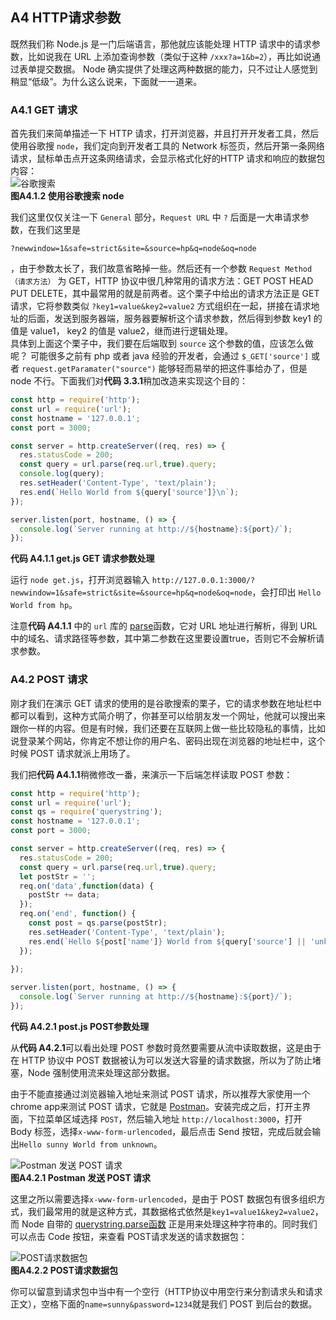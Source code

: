 ## A4 HTTP请求参数

既然我们称 Node.js 是一门后端语言，那他就应该能处理 HTTP 请求中的请求参数，比如说我在 URL 上添加查询参数（类似于这种 `/xxx?a=1&b=2`），再比如说通过表单提交数据。 Node 确实提供了处理这两种数据的能力，只不过让人感觉到稍显“低级”。为什么这么说来，下面就一一道来。  

### A4.1 GET 请求

首先我们来简单描述一下 HTTP 请求，打开浏览器，并且打开开发者工具，然后使用谷歌搜 `node`，我们定向到开发者工具的 Network 标签页，然后开第一条网络请求，鼠标单击点开这条网络请求，会显示格式化好的HTTP 请求和响应的数据包内容：  
![谷歌搜索](E:/kuaipan/code/markdown/nodebook/text/images/google_search.png)  
**图A4.1.2 使用谷歌搜索 node**  

我们这里仅仅关注一下 `General` 部分，`Request URL` 中 `?` 后面是一大串请求参数，在我们这里是

`?newwindow=1&safe=strict&site=&source=hp&q=node&oq=node`

，由于参数太长了，我们故意省略掉一些。然后还有一个参数 `Request Method（请求方法）` 为 GET，HTTP 协议中很几种常用的请求方法：GET POST HEAD PUT DELETE，其中最常用的就是前两者。这个栗子中给出的请求方法正是 GET 请求，它将参数类似 `?key1=value&key2=value2` 方式组织在一起，拼接在请求地址的后面，发送到服务器端，服务器要解析这个请求参数，然后得到参数 key1 的值是 value1， key2 的值是 value2，继而进行逻辑处理。  
具体到上面这个栗子中，我们要在后端取到 `source` 这个参数的值，应该怎么做呢？ 可能很多之前有 php 或者 java 经验的开发者，会通过 `$_GET['source']` 或者 `request.getParamater("source")` 能够轻而易举的把这件事给办了，但是 node 不行。下面我们对**代码 3.3.1**稍加改造来实现这个目的：

```javascript
const http = require('http');
const url = require('url');
const hostname = '127.0.0.1';
const port = 3000;

const server = http.createServer((req, res) => {
  res.statusCode = 200;
  const query = url.parse(req.url,true).query;
  console.log(query);
  res.setHeader('Content-Type', 'text/plain');
  res.end(`Hello World from ${query['source']}\n`);
});

server.listen(port, hostname, () => {
  console.log(`Server running at http://${hostname}:${port}/`);
});
```

**代码 A4.1.1 get.js GET 请求参数处理**  

运行 `node get.js`，打开浏览器输入 `http://127.0.0.1:3000/?newwindow=1&safe=strict&site=&source=hp&q=node&oq=node`，会打印出 `Hello World from hp`。

注意**代码 A4.1.1** 中的 `url` 库的 [parse](https://nodejs.org/dist/latest-v6.x/docs/api/url.html#url_url_parse_urlstring_parsequerystring_slashesdenotehost)函数，它对 URL 地址进行解析，得到 URL 中的域名、请求路径等参数，其中第二参数在这里要设置true，否则它不会解析请求参数。 

### A4.2 POST 请求

刚才我们在演示 GET 请求的使用的是谷歌搜索的栗子，它的请求参数在地址栏中都可以看到，这种方式简介明了，你甚至可以给朋友发一个网址，他就可以搜出来跟你一样的内容。但是有时候，我们还要在互联网上做一些比较隐私的事情，比如说登录某个网站，你肯定不想让你的用户名、密码出现在浏览器的地址栏中，这个时候 POST 请求就派上用场了。

我们把**代码 A4.1.1**稍微修改一番，来演示一下后端怎样读取 POST 参数：

```javascript
const http = require('http');
const url = require('url');
const qs = require('querystring');
const hostname = '127.0.0.1';
const port = 3000;

const server = http.createServer((req, res) => {
  res.statusCode = 200;
  const query = url.parse(req.url,true).query;
  let postStr = '';
  req.on('data',function(data) {				
    postStr += data;
  });
  req.on('end', function() {
    const post = qs.parse(postStr);
    res.setHeader('Content-Type', 'text/plain');
    res.end(`Hello ${post['name']} World from ${query['source'] || 'unknown'}\n`);
  });
  
});

server.listen(port, hostname, () => {
  console.log(`Server running at http://${hostname}:${port}/`);
});
```

**代码 A4.2.1 post.js POST参数处理**

从**代码 A4.2.1**可以看出处理 POST 参数时竟然要需要从流中读取数据，这是由于在 HTTP 协议中 POST 数据被认为可以发送大容量的请求数据，所以为了防止堵塞，Node 强制使用流来处理这部分数据。

由于不能直接通过浏览器输入地址来测试 POST 请求，所以推荐大家使用一个 chrome app来测试 POST 请求，它就是 [Postman](https://chrome.google.com/webstore/detail/postman/fhbjgbiflinjbdggehcddcbncdddomop?utm_source=chrome-ntp-icon)。安装完成之后，打开主界面，下拉菜单区域选择 `POST`，然后输入地址 `http://localhost:3000`，打开 Body 标签，选择`x-www-form-urlencoded`，最后点击 Send 按钮，完成后就会输出`Hello sunny World from unknown`。

![Postman 发送 POST 请求](E:/kuaipan/code/markdown/nodebook/text/images/postman_post.png)  
**图A4.2.1 Postman 发送 POST 请求**

这里之所以需要选择`x-www-form-urlencoded`，是由于 POST 数据包有很多组织方式，我们最常用的就是这种方式，其数据格式依然是`key1=value1&key2=value2`，而 Node 自带的 [querystring.parse函数](https://nodejs.org/dist/latest-v6.x/docs/api/querystring.html#querystring_querystring_parse_str_sep_eq_options) 正是用来处理这种字符串的。同时我们可以点击 Code 按钮，来查看 POST请求发送的请求数据包：

![POST请求数据包](E:/kuaipan/code/markdown/nodebook/text/images/post_package.png)  
**图A4.2.2 POST请求数据包**

你可以留意到请求包中当中有一个空行（HTTP协议中用空行来分割请求头和请求正文），空格下面的`name=sunny&password=1234`就是我们 POST 到后台的数据。